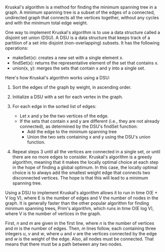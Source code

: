 Kruskal's algorithm is a method for finding the minimum spanning tree in a graph. A minimum spanning tree is a subset of the edges of a connected, undirected graph that connects all the vertices together, without any cycles and with the minimum total edge weight.

One way to implement Kruskal's algorithm is to use a data structure called a disjoint set union (DSU). A DSU is a data structure that keeps track of a partition of a set into disjoint (non-overlapping) subsets. It has the following operations:

- makeSet(x): creates a new set with a single element x.
- findSet(x): returns the representative element of the set that contains x.
- union(x, y): merges the sets that contain x and y into a single set.

Here's how Kruskal's algorithm works using a DSU:

1. Sort the edges of the graph by weight, in ascending order.
2. Initialize a DSU with a set for each vertex in the graph.
3. For each edge in the sorted list of edges:
    - Let x and y be the two vertices of the edge.
    - If the sets that contain x and y are different (i.e., they are not already connected), as determined by the DSU's
      findSet function:
        - Add the edge to the minimum spanning tree
        - Union the two sets containing x and y using the DSU's union function.

4. Repeat steps 3 until all the vertices are connected in a single set, or until there are no more edges to consider.
   Kruskal's algorithm is a greedy algorithm, meaning that it makes the locally optimal choice at each step in the hope
   of finding a global optimum. In this case, the locally optimal choice is to always add the smallest weight edge that
   connects two disconnected vertices. The hope is that this will lead to a minimum spanning tree.

Using a DSU to implement Kruskal's algorithm allows it to run in time O(E + V log V), where E is the number of edges and
V the number of nodes in the graph. It is generally faster than the other popular algorithm for finding minimum spanning
trees, Prim's algorithm, which runs in time O(E log V), where V is the number of vertices in the graph.

First, $n$ and $m$ are given in the first line, where $n$ is the number of vertices and $m$ is the number of edges.
Then, $m$ lines follow, each containing three integers $u$, $v$ and $w$, where $u$ and $v$ are the vertices connected by
the edge and $w$ is the weight of the edge. Also, all nodes must be connected. That means that there must be a path
between any two nodes.